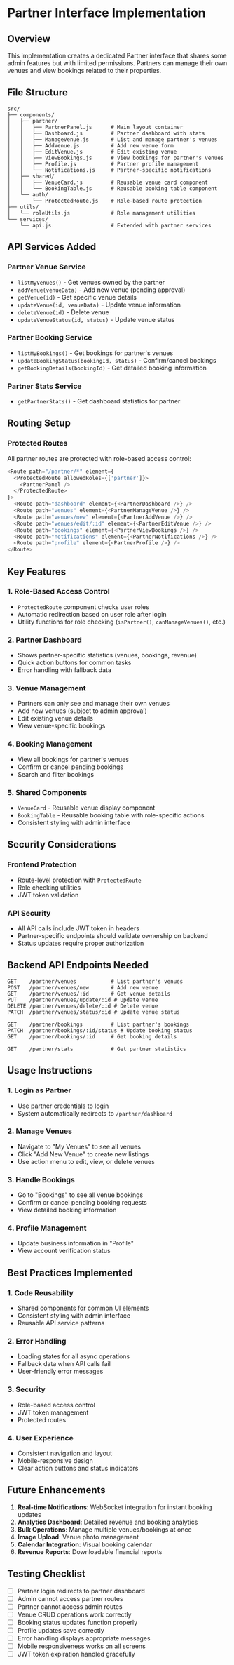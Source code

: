 # Partner Interface Implementation

## Overview
This implementation creates a dedicated Partner interface that shares some admin features but with limited permissions. Partners can manage their own venues and view bookings related to their properties.

## File Structure
```
src/
├── components/
│   ├── partner/
│   │   ├── PartnerPanel.js      # Main layout container
│   │   ├── Dashboard.js         # Partner dashboard with stats
│   │   ├── ManageVenue.js       # List and manage partner's venues
│   │   ├── AddVenue.js          # Add new venue form
│   │   ├── EditVenue.js         # Edit existing venue
│   │   ├── ViewBookings.js      # View bookings for partner's venues
│   │   ├── Profile.js           # Partner profile management
│   │   └── Notifications.js     # Partner-specific notifications
│   ├── shared/
│   │   ├── VenueCard.js         # Reusable venue card component
│   │   └── BookingTable.js      # Reusable booking table component
│   └── auth/
│       └── ProtectedRoute.js    # Role-based route protection
├── utils/
│   └── roleUtils.js             # Role management utilities
└── services/
    └── api.js                   # Extended with partner services
```

## API Services Added

### Partner Venue Service
- `listMyVenues()` - Get venues owned by the partner
- `addVenue(venueData)` - Add new venue (pending approval)
- `getVenue(id)` - Get specific venue details
- `updateVenue(id, venueData)` - Update venue information
- `deleteVenue(id)` - Delete venue
- `updateVenueStatus(id, status)` - Update venue status

### Partner Booking Service
- `listMyBookings()` - Get bookings for partner's venues
- `updateBookingStatus(bookingId, status)` - Confirm/cancel bookings
- `getBookingDetails(bookingId)` - Get detailed booking information

### Partner Stats Service
- `getPartnerStats()` - Get dashboard statistics for partner

## Routing Setup

### Protected Routes
All partner routes are protected with role-based access control:

```javascript
<Route path="/partner/*" element={
  <ProtectedRoute allowedRoles={['partner']}>
    <PartnerPanel />
  </ProtectedRoute>
}>
  <Route path="dashboard" element={<PartnerDashboard />} />
  <Route path="venues" element={<PartnerManageVenue />} />
  <Route path="venues/new" element={<PartnerAddVenue />} />
  <Route path="venues/edit/:id" element={<PartnerEditVenue />} />
  <Route path="bookings" element={<PartnerViewBookings />} />
  <Route path="notifications" element={<PartnerNotifications />} />
  <Route path="profile" element={<PartnerProfile />} />
</Route>
```

## Key Features

### 1. Role-Based Access Control
- `ProtectedRoute` component checks user roles
- Automatic redirection based on user role after login
- Utility functions for role checking (`isPartner()`, `canManageVenues()`, etc.)

### 2. Partner Dashboard
- Shows partner-specific statistics (venues, bookings, revenue)
- Quick action buttons for common tasks
- Error handling with fallback data

### 3. Venue Management
- Partners can only see and manage their own venues
- Add new venues (subject to admin approval)
- Edit existing venue details
- View venue-specific bookings

### 4. Booking Management
- View all bookings for partner's venues
- Confirm or cancel pending bookings
- Search and filter bookings

### 5. Shared Components
- `VenueCard` - Reusable venue display component
- `BookingTable` - Reusable booking table with role-specific actions
- Consistent styling with admin interface

## Security Considerations

### Frontend Protection
- Route-level protection with `ProtectedRoute`
- Role checking utilities
- JWT token validation

### API Security
- All API calls include JWT token in headers
- Partner-specific endpoints should validate ownership on backend
- Status updates require proper authorization

## Backend API Endpoints Needed

```
GET    /partner/venues           # List partner's venues
POST   /partner/venues/new       # Add new venue
GET    /partner/venues/:id       # Get venue details
PUT    /partner/venues/update/:id # Update venue
DELETE /partner/venues/delete/:id # Delete venue
PATCH  /partner/venues/status/:id # Update venue status

GET    /partner/bookings         # List partner's bookings
PATCH  /partner/bookings/:id/status # Update booking status
GET    /partner/bookings/:id     # Get booking details

GET    /partner/stats            # Get partner statistics
```

## Usage Instructions

### 1. Login as Partner
- Use partner credentials to login
- System automatically redirects to `/partner/dashboard`

### 2. Manage Venues
- Navigate to "My Venues" to see all venues
- Click "Add New Venue" to create new listings
- Use action menu to edit, view, or delete venues

### 3. Handle Bookings
- Go to "Bookings" to see all venue bookings
- Confirm or cancel pending booking requests
- View detailed booking information

### 4. Profile Management
- Update business information in "Profile"
- View account verification status

## Best Practices Implemented

### 1. Code Reusability
- Shared components for common UI elements
- Consistent styling with admin interface
- Reusable API service patterns

### 2. Error Handling
- Loading states for all async operations
- Fallback data when API calls fail
- User-friendly error messages

### 3. Security
- Role-based access control
- JWT token management
- Protected routes

### 4. User Experience
- Consistent navigation and layout
- Mobile-responsive design
- Clear action buttons and status indicators

## Future Enhancements

1. **Real-time Notifications**: WebSocket integration for instant booking updates
2. **Analytics Dashboard**: Detailed revenue and booking analytics
3. **Bulk Operations**: Manage multiple venues/bookings at once
4. **Image Upload**: Venue photo management
5. **Calendar Integration**: Visual booking calendar
6. **Revenue Reports**: Downloadable financial reports

## Testing Checklist

- [ ] Partner login redirects to partner dashboard
- [ ] Admin cannot access partner routes
- [ ] Partner cannot access admin routes
- [ ] Venue CRUD operations work correctly
- [ ] Booking status updates function properly
- [ ] Profile updates save correctly
- [ ] Error handling displays appropriate messages
- [ ] Mobile responsiveness works on all screens
- [ ] JWT token expiration handled gracefully